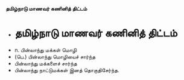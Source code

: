 **தமிழ்நாடு மாணவர் கணினித் திட்டம்**
- # தமிழ்நாடு மாணவர் கணினித் திட்டம்
- n. பின்லாந்து மக்கள் மொழி
- (பெ.) பின்லாந்து மொழியைச் சார்ந்த
- பின்லாந்து மக்களைச் சார்ந்த
- பின்லாந்து நாட்டுமக்கள் இனத் தொகுதிசேர்ந்த.

